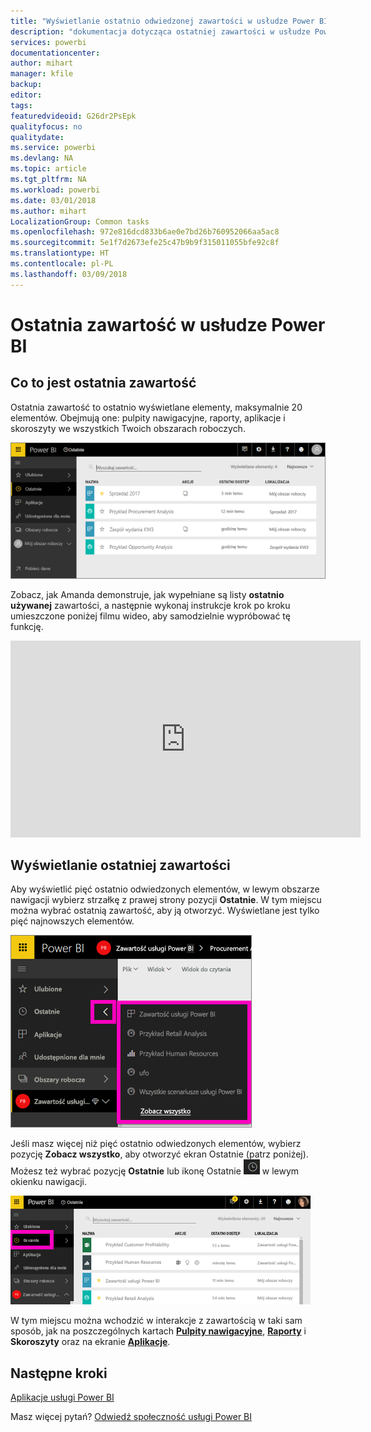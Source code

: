```yaml
---
title: "Wyświetlanie ostatnio odwiedzonej zawartości w usłudze Power BI"
description: "dokumentacja dotycząca ostatniej zawartości w usłudze Power BI"
services: powerbi
documentationcenter: 
author: mihart
manager: kfile
backup: 
editor: 
tags: 
featuredvideoid: G26dr2PsEpk
qualityfocus: no
qualitydate: 
ms.service: powerbi
ms.devlang: NA
ms.topic: article
ms.tgt_pltfrm: NA
ms.workload: powerbi
ms.date: 03/01/2018
ms.author: mihart
LocalizationGroup: Common tasks
ms.openlocfilehash: 972e816dcd833b6ae0e7bd26b760952066aa5ac8
ms.sourcegitcommit: 5e1f7d2673efe25c47b9b9f315011055bfe92c8f
ms.translationtype: HT
ms.contentlocale: pl-PL
ms.lasthandoff: 03/09/2018
---
```

# <a name="recent-content-in-power-bi-service"></a>**Ostatnia** zawartość w usłudze Power BI


## <a name="what-is-recent-content"></a>Co to jest ostatnia zawartość
Ostatnia zawartość to ostatnio wyświetlane elementy, maksymalnie 20 elementów.  Obejmują one: pulpity nawigacyjne, raporty, aplikacje i skoroszyty we wszystkich Twoich obszarach roboczych.

![Okno Ostatnia zawartość](media/service-recent/power-bi-recent-screen.png)

Zobacz, jak Amanda demonstruje, jak wypełniane są listy **ostatnio używanej** zawartości, a następnie wykonaj instrukcje krok po kroku umieszczone poniżej filmu wideo, aby samodzielnie wypróbować tę funkcję.

<iframe width="560" height="315" src="https://www.youtube.com/embed/G26dr2PsEpk" frameborder="0" allowfullscreen></iframe>

## <a name="display-recent-content"></a>Wyświetlanie ostatniej zawartości
Aby wyświetlić pięć ostatnio odwiedzonych elementów, w lewym obszarze nawigacji wybierz strzałkę z prawej strony pozycji **Ostatnie**.  W tym miejscu można wybrać ostatnią zawartość, aby ją otworzyć. Wyświetlane jest tylko pięć najnowszych elementów.

![Okno wysuwane Ostatnia zawartość](media/service-recent/power-bi-recent-flyout-new.png)

Jeśli masz więcej niż pięć ostatnio odwiedzonych elementów, wybierz pozycję **Zobacz wszystko**, aby otworzyć ekran Ostatnie (patrz poniżej). Możesz też wybrać pozycję **Ostatnie** lub ikonę Ostatnie ![ikona Ostatnie](media/service-recent/power-bi-recent-icon.png) w lewym okienku nawigacji.

![wyświetlanie całej ostatniej zawartości](media/service-recent/power-bi-recent-list.png)

W tym miejscu można wchodzić w interakcje z zawartością w taki sam sposób, jak na poszczególnych kartach [**Pulpity nawigacyjne**](service-dashboards.md), [**Raporty**](service-reports.md) i **Skoroszyty** oraz na ekranie [**Aplikacje**](service-install-use-apps.md).

## <a name="next-steps"></a>Następne kroki
[Aplikacje usługi Power BI](service-install-use-apps.md)

Masz więcej pytań? [Odwiedź społeczność usługi Power BI](http://community.powerbi.com/)

